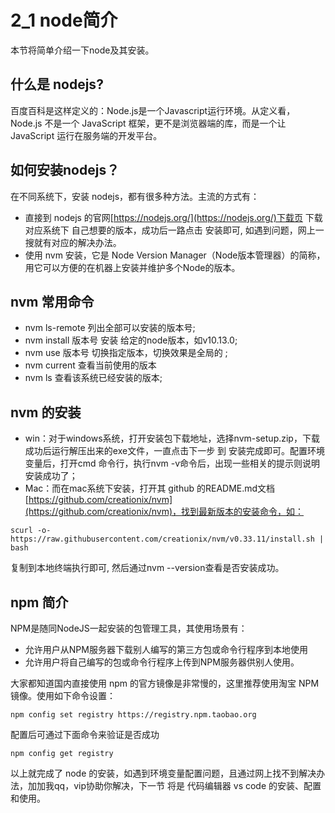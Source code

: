 # 2_1 node简介
本节将简单介绍一下node及其安装。

## 什么是 nodejs?
百度百科是这样定义的：Node.js是一个Javascript运行环境。从定义看， Node.js 不是一个 JavaScript 框架，更不是浏览器端的库，而是一个让 JavaScript 运行在服务端的开发平台。

## 如何安装nodejs？
在不同系统下，安装 nodejs，都有很多种方法。主流的方式有：
- 直接到 nodejs 的官网[https://nodejs.org/](https://nodejs.org/)下载页 下载 对应系统下 自己想要的版本，成功后一路点击 安装即可, 如遇到问题，网上一搜就有对应的解决办法。
- 使用 nvm 安装，它是 Node Version Manager（Node版本管理器）的简称，用它可以方便的在机器上安装并维护多个Node的版本。

## nvm 常用命令
- nvm ls-remote 列出全部可以安装的版本号;
- nvm install 版本号  安装 给定的node版本，如v10.13.0;
- nvm use 版本号 切换指定版本，切换效果是全局的 ;
- nvm current 查看当前使用的版本
- nvm ls 查看该系统已经安装的版本;

## nvm 的安装
- win：对于windows系统，打开安装包下载地址，选择nvm-setup.zip，下载成功后运行解压出来的exe文件，一直点击下一步 到 安装完成即可。配置环境变量后，打开cmd 命令行，执行nvm -v命令后，出现一些相关的提示则说明安装成功了；
- Mac：而在mac系统下安装，打开其 github 的README.md文档[https://github.com/creationix/nvm](https://github.com/creationix/nvm)，找到最新版本的安装命令，如：
```
scurl -o- https://raw.githubusercontent.com/creationix/nvm/v0.33.11/install.sh | bash
```
复制到本地终端执行即可, 然后通过nvm --version查看是否安装成功。

## npm 简介
NPM是随同NodeJS一起安装的包管理工具，其使用场景有：
- 允许用户从NPM服务器下载别人编写的第三方包或命令行程序到本地使用
- 允许用户将自己编写的包或命令行程序上传到NPM服务器供别人使用。

大家都知道国内直接使用 npm 的官方镜像是非常慢的，这里推荐使用淘宝 NPM 镜像。使用如下命令设置：
```
npm config set registry https://registry.npm.taobao.org
```
配置后可通过下面命令来验证是否成功
```
npm config get registry
```

以上就完成了 node 的安装，如遇到环境变量配置问题，且通过网上找不到解决办法，加加我qq，vip协助你解决，下一节 将是 代码编辑器 vs code 的安装、配置和使用。


